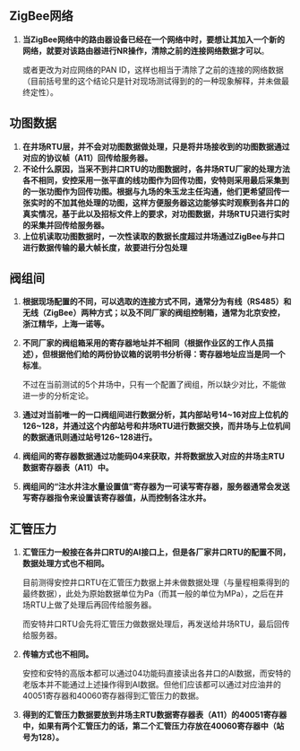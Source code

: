 ## ZigBee网络

1. **当ZigBee网络中的路由器设备已经在一个网络中时，要想让其加入一个新的网络，就要对该路由器进行NR操作，清除之前的连接网络数据才可以**。

   或者更改为对应网络的PAN ID，这样也相当于清除了之前的连接的网络数据（目前括号里的这个结论只是针对现场测试得到的的一种现象解释，并未做最终定性）。

## 功图数据

1. **在井场RTU层，并不会对功图数据做处理，只是将井场接收到的功图数据通过对应的协议帧（A11）回传给服务器。**
2. **不论什么原因，当采不到井口RTU的功图数据时，各井场RTU厂家的处理方法各不相同，安控采用一张平直的线功图作为回传功图，安特则采用最后采集到的一张功图作为回传功图。根据与九场的朱玉龙主任沟通，他们更希望回传一张实时的不加其他处理的功图，这样方便服务器这边能够实时观察到各井口的真实情况，基于此以及招标文件上的要求，对功图数据，井场RTU只进行实时的采集并回传给服务器。**
3. **上位机读取功图数据时，一次性读取的数据长度超过井场通过ZigBee与井口进行数据传输的最大帧长度，故要进行分包处理**

## 阀组间

1. **根据现场配置的不同，可以选取的连接方式不同，通常分为有线（RS485）和无线（ZigBee）两种方式；以及不同厂家的阀组控制箱，通常为北京安控，浙江精华，上海一诺等。**

2. **不同厂家的阀组箱采用的寄存器地址并不相同（根据作业区的工作人员描述），但根据他们给的两份协议箱的说明书分析得：寄存器地址应当是同一个标准**。

   不过在当前测试的5个井场中，只有一个配置了阀组，所以缺少对比，不能做进一步的分析定论。

3. **通过对当前唯一的一口阀组间进行数据分析，其内部站号14~16对应上位机的126~128，并通过这个内部站号和井场RTU进行数据交换，而井场与上位机间的数据通讯则通过站号126~128进行。**

4. **阀组间的寄存器数据通过功能码04来获取，并将数据放入对应的井场主RTU数据寄存器表（A11）中。**

5. **阀组间的“注水井注水量设置值”寄存器为一可读写寄存器，服务器通常会发送写寄存器指令来设置该寄存器值，从而控制各注水井。**

## 汇管压力

1. **汇管压力一般接在各井口RTU的AI接口上，但是各厂家井口RTU的配置不同，数据处理方式也不相同。**

   目前测得安控井口RTU在汇管压力数据上并未做数据处理（与量程相乘得到的最终数据），此处为原始数据单位为Pa（而其一般的单位为MPa），之后在井场RTU上做了处理后再回传给服务器。

   而安特井口RTU会先将汇管压力做数据处理后，再发送给井场RTU，最后回传给服务器。

2. **传输方式也不相同。**

   安控和安特的高版本都可以通过04功能码直接读出各井口的AI数据，而安特的老版本并不能通过上述操作得到AI数据。但他们应该都可以通过对应油井的40051寄存器和40060寄存器得到汇管压力的数据。

3. **得到的汇管压力数据要放到井场主RTU数据寄存器表（A11）的40051寄存器中，如果有两个汇管压力的话，第二个汇管压力存放在40060寄存器中（站号为128）。**